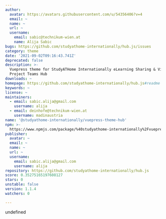 ```yaml
---
author:
  avatar: https://avatars.githubusercontent.com/u/54356406?v=4
  email: ~
  name: ~
  url: ~
  username:
    email: sabic@technikum-wien.at
    name: Alija Sabic
bugs: https://github.com/studyathome-internationally/hub.js/issues
category: theme
date: '2021-09-02T09:16:43.741Z'
deprecated: false
description: >-
  Vuepress theme for StudyATHome Internationally eLearning Sharing & Virtual
  Project Teams Hub
downloads: ~
homepage: https://github.com/studyathome-internationally/hub.js#readme
keywords: ~
license: ~
maintainers:
  - email: sabic.alija@gmail.com
    username: alija
  - email: deinhofe@technikum-wien.at
    username: madinaustria
name: '@studyathome-internationally/vuepress-theme-hub'
npm: >-
  https://www.npmjs.com/package/%40studyathome-internationally%2Fvuepress-theme-hub
publisher:
  avatar: ~
  email: ~
  name: ~
  url: ~
  username:
    email: sabic.alija@gmail.com
    username: alija
repository: https://github.com/studyathome-internationally/hub.js
score: 0.35275165197608127
stars: 0
unstable: false
version: 1.1.4
watchers: 0

---
```


undefined
